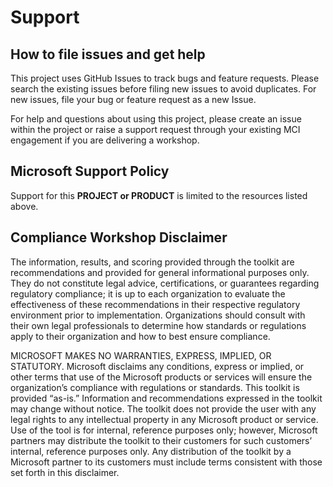 # Support

## How to file issues and get help  

This project uses GitHub Issues to track bugs and feature requests. Please search the existing 
issues before filing new issues to avoid duplicates.  For new issues, file your bug or 
feature request as a new Issue.

For help and questions about using this project, please create an issue within the project or raise a support request through your existing MCI engagement if you are delivering a workshop. 

## Microsoft Support Policy  

Support for this **PROJECT or PRODUCT** is limited to the resources listed above.

## Compliance Workshop Disclaimer
The information, results, and scoring provided through the toolkit are recommendations and provided for general informational purposes only. They do not constitute legal advice, certifications, or guarantees regarding regulatory compliance; it is up to each organization to evaluate the effectiveness of these recommendations in their respective regulatory environment prior to implementation. Organizations should consult with their own legal professionals to determine how standards or regulations apply to their organization and how to best ensure compliance.

MICROSOFT MAKES NO WARRANTIES, EXPRESS, IMPLIED, OR STATUTORY. Microsoft disclaims any conditions, express or implied, or other terms that use of the Microsoft products or services will ensure the organization’s compliance with regulations or standards. This toolkit is provided “as-is.” Information and recommendations expressed in the toolkit may change without notice. The toolkit does not provide the user with any legal rights to any intellectual property in any Microsoft product or service. Use of the tool is for internal, reference purposes only; however, Microsoft partners may distribute the toolkit to their customers for such customers’ internal, reference purposes only. Any distribution of the  toolkit by a Microsoft partner to its customers must include terms consistent with those set forth in this disclaimer. 

